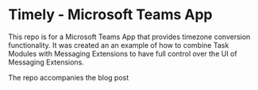 # Timely - Microsoft Teams App

This repo is for a Microsoft Teams App that provides timezone conversion functionality. It was created an an example of how to combine Task Modules with Messaging Extensions to have full control over the UI of Messaging Extensions.

The repo accompanies the blog post 
